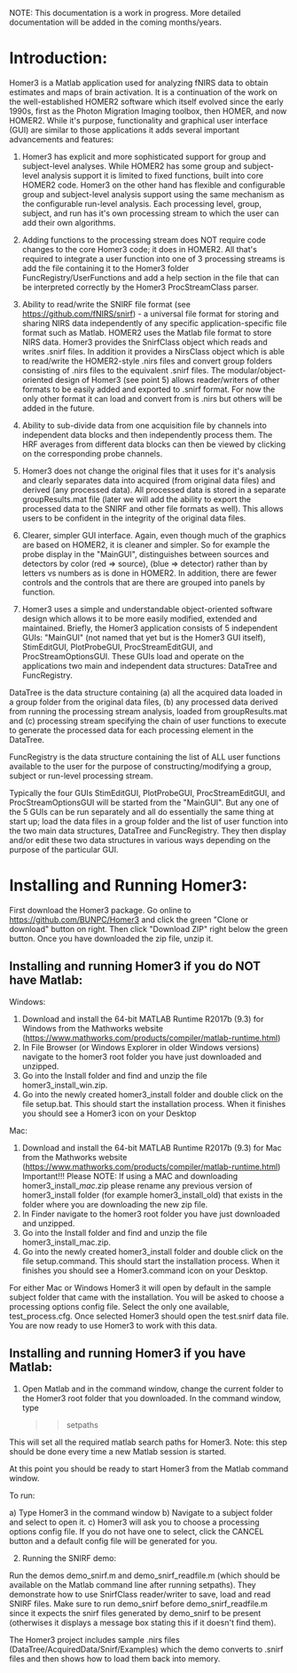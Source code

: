 
NOTE: This documentation is a work in progress. More detailed documentation will be added in the coming months/years.


Introduction:
=============
Homer3 is a Matlab application used for analyzing fNIRS data to obtain estimates and maps of brain activation. It is a continuation of the work on the well-established HOMER2 software which itself evolved since the early 1990s, first as the Photon Migration Imaging toolbox, then HOMER, and now HOMER2. While it's purpose, functionality and graphical user interface (GUI) are similar to those applications it adds several important advancements and features:  

1) Homer3 has explicit and more sophisticated support for group and subject-level analyses. While HOMER2 has some group and subject-level analysis support it is limited to fixed functions, built into core HOMER2 code. Homer3 on the other hand has flexible and configurable group and subject-level analysis support using the same mechanism as the configurable run-level analysis. Each processing level, group, subject, and run has it's own processing stream to which the user can add their own algorithms.  

2) Adding functions to the processing stream does NOT require code changes to the core Homer3 code; it does in HOMER2. All that's required  to integrate a user function into one of 3 processing streams is add the file containing it to the Homer3 folder FuncRegistry/UserFunctions and add a help section in the file that can be interpreted correctly by the Homer3 ProcStreamClass parser.

3) Ability to read/write the SNIRF file format (see https://github.com/fNIRS/snirf) - a universal file format for storing and sharing NIRS data independently of any specific application-specific file format such as Matlab. HOMER2 uses the Matlab file format to store NIRS data. Homer3 provides the SnirfClass object which reads and writes .snirf files. In addition it provides a NirsClass object which is able to read/write the HOMER2-style .nirs files and convert group folders consisting of .nirs files to the equivalent .snirf files. The modular/object-oriented design of Homer3 (see point 5) allows reader/writers of other formats to be easily added and exported to .snirf format. For now the only other format it can load and convert from is .nirs but others will be added in the future.  

4) Ability to sub-divide data from one acquisition file by channels into independent data blocks and then independently process them. The HRF averages from different data blocks can then be viewed by clicking on the corresponding probe channels.

5) Homer3 does not change the original files that it uses for it's analysis and clearly separates data into acquired (from original data files) and derived (any processed data). All processed data is stored in a separate groupResults.mat file (later we will add the ability to export the processed data to the SNIRF and other file formats as well). This allows users to be confident in the integrity of the original data files. 

6) Clearer, simpler GUI interface. Again, even though much of the graphics are based on HOMER2, it is cleaner and simpler. So for example the probe display in the "MainGUI", distinguishes between sources and detectors by color (red => source), (blue => detector) rather than by letters vs numbers as is done in HOMER2. In addition, there are fewer controls and the controls that are there are grouped into panels by function.  

7) Homer3 uses a simple and understandable object-oriented software design which allows it to be more easily modified, extended and maintained. Briefly, the Homer3 application consists of 5 independent GUIs: "MainGUI" (not named that yet but is the Homer3 GUI itself), StimEditGUI, PlotProbeGUI, ProcStreamEditGUI, and ProcStreamOptionsGUI. These GUIs load and operate on the applications two main and independent data structures: DataTree and FuncRegistry. 

DataTree is the data structure containing (a) all the acquired data loaded in a group folder from the original data files, (b) any processed data derived from running the processing stream analysis, loaded from groupResults.mat and (c) processing stream specifying the chain of user functions to execute to generate the processed data for each processing element in the DataTree. 

FuncRegistry is the data structure containing the list of ALL user functions available to the user for the purpose of constructing/modifying a group, subject or run-level processing stream. 

Typically the four GUIs StimEditGUI, PlotProbeGUI, ProcStreamEditGUI, and ProcStreamOptionsGUI will be started from the "MainGUI".
But any one of the 5 GUIs can be run separately and all do essentially the same thing at start up; load the data files in a group folder and the list of user function into the two main data structures, DataTree and FuncRegistry. They then display and/or edit these two data structures in various ways depending on the purpose of the particular GUI. 


Installing and Running Homer3:
==============================
First download the Homer3 package. Go online to https://github.com/BUNPC/Homer3 and click the green "Clone or download" button on right. Then click "Download ZIP" right below the green button. Once you have downloaded the zip file, unzip it.


Installing and running Homer3 if you do NOT have Matlab:
--------------------------------------------------------

Windows:

1. Download and install the 64-bit MATLAB Runtime R2017b (9.3) for Windows from the Mathworks website (https://www.mathworks.com/products/compiler/matlab-runtime.html)
1. In File Browser (or Windows Explorer in older Windows versions) navigate to the homer3 root folder you have just downloaded and unzipped. 
1. Go into the Install folder and find and unzip the file homer3_install_win.zip. 
1. Go into the newly created homer3_install folder and double click on the file setup.bat. This should start the installation process. When it finishes you should see a Homer3 icon on your Desktop


Mac:

1. Download and install the 64-bit MATLAB Runtime R2017b (9.3) for Mac from the Mathworks website (https://www.mathworks.com/products/compiler/matlab-runtime.html)
Important!!! Please NOTE: If using a MAC and downloading homer3_install_<version>_mac_<date>.zip please rename any previous version of homer3_install folder (for example homer3_install_old) that exists in the folder where you are downloading the new zip file.  
1. In Finder navigate to the homer3 root folder you have just downloaded and unzipped. 
1. Go into the Install folder and find and unzip the file homer3_install_mac.zip. 
1. Go into the newly created homer3_install folder and double click on the file setup.command. This should start the installation process. When it finishes you should see a Homer3.command icon on your Desktop. 

For either Mac or Windows Homer3 it will open by default in the sample subject folder that came with the installation. You will be asked to choose a processing options config file. Select the only one available, test_process.cfg. Once selected Homer3 should open the test.snirf data file. You are now ready to use Homer3 to work with this data. 


Installing and running Homer3 if you have Matlab:
-------------------------------------------------

1. Open Matlab and in the command window, change the current folder to the Homer3 root folder that you downloaded. In the command window, type

   >> setpaths

This will set all the required matlab search paths for Homer3. Note: this step should be done every time a new Matlab session is started. 

At this point you should be ready to start Homer3 from the Matlab command window. 

To run:

a) Type Homer3 in the command window
b) Navigate to a subject folder and select to open it. 
c) Homer3 will ask you to choose a processing options config file. If you do not have one to select, click the CANCEL button and a default config file will be generated for you. 


2. Running the SNIRF demo:

Run the demos demo_snirf.m and demo_snirf_readfile.m (which should be available on the Matlab command line after running setpaths). They demonstrate how to use SnirfClass reader/writer to save, load and read SNIRF files. Make sure to run demo_snirf before demo_snirf_readfile.m since it expects the snirf files generated by demo_snirf to be present (otherwises it displays a message box stating this if it doesn't find them). 

The Homer3 project includes sample .nirs files (DataTree/AcquiredData/Snirf/Examples) which the demo converts to .snirf files and then shows how to load them back into memory. 

